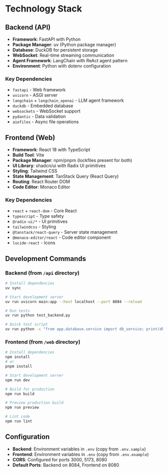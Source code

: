 # Technology Stack

## Backend (API)
- **Framework**: FastAPI with Python
- **Package Manager**: uv (Python package manager)
- **Database**: DuckDB for persistent storage
- **WebSocket**: Real-time streaming communication
- **Agent Framework**: LangChain with ReAct agent pattern
- **Environment**: Python with dotenv configuration

### Key Dependencies
- `fastapi` - Web framework
- `uvicorn` - ASGI server
- `langchain` + `langchain_openai` - LLM agent framework
- `duckdb` - Embedded database
- `websockets` - WebSocket support
- `pydantic` - Data validation
- `aiofiles` - Async file operations

## Frontend (Web)
- **Framework**: React 18 with TypeScript
- **Build Tool**: Vite
- **Package Manager**: npm/pnpm (lockfiles present for both)
- **UI Library**: shadcn/ui with Radix UI primitives
- **Styling**: Tailwind CSS
- **State Management**: TanStack Query (React Query)
- **Routing**: React Router DOM
- **Code Editor**: Monaco Editor

### Key Dependencies
- `react` + `react-dom` - Core React
- `typescript` - Type safety
- `@radix-ui/*` - UI primitives
- `tailwindcss` - Styling
- `@tanstack/react-query` - Server state management
- `@monaco-editor/react` - Code editor component
- `lucide-react` - Icons

## Development Commands

### Backend (from `/api` directory)
```bash
# Install dependencies
uv sync

# Start development server
uv run uvicorn main:app --host localhost --port 8084 --reload

# Run tests
uv run python test_backend.py

# Quick test script
uv run python -c "from app.database.service import db_service; print(db_service.get_all_projects())"
```

### Frontend (from `/web` directory)
```bash
# Install dependencies
npm install
# or
pnpm install

# Start development server
npm run dev

# Build for production
npm run build

# Preview production build
npm run preview

# Lint code
npm run lint
```

## Configuration
- **Backend**: Environment variables in `.env` (copy from `.env.sample`)
- **Frontend**: Environment variables in `.env` (copy from `.env.example`)
- **CORS**: Configured for ports 3000, 5173, 8080
- **Default Ports**: Backend on 8084, Frontend on 8080